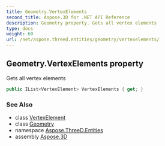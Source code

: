 ```yaml
---
title: Geometry.VertexElements
second_title: Aspose.3D for .NET API Reference
description: Geometry property. Gets all vertex elements
type: docs
weight: 60
url: /net/aspose.threed.entities/geometry/vertexelements/
---
```

## Geometry.VertexElements property

Gets all vertex elements

```csharp
public IList<VertexElement> VertexElements { get; }
```

### See Also

* class [VertexElement](../../vertexelement/)
* class [Geometry](../)
* namespace [Aspose.ThreeD.Entities](../../geometry/)
* assembly [Aspose.3D](../../../)


